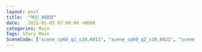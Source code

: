 ```yaml
---
layout: post
title:  "메인_060장"
date:   2021-01-03 07:00:00 +0000
categories: Main
Tags: Story Main
SceneCode: ["scene_cp60_q1_s10,6011", "scene_cp60_q2_s10,6021", "scene_cp60_q2_s20,6022", "scene_cp60_q3_s10,6031", "scene_cp60_q3_s20,6032", "scene_cp60_q4_s10,6041", "scene_cp60_q4_s30,6042"]
---
```

